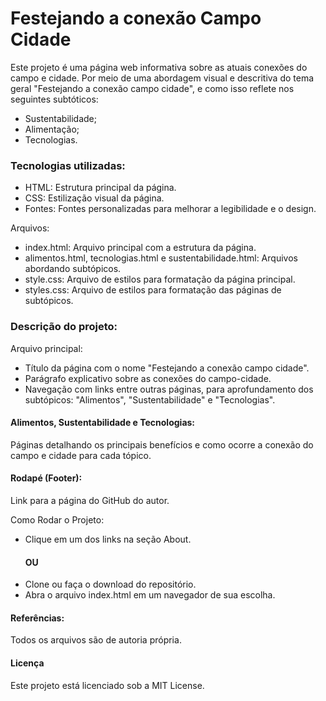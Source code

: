 # Festejando a conexão Campo Cidade
Este projeto é uma página web informativa sobre as atuais conexões do campo e cidade. Por meio de uma abordagem visual e descritiva do tema geral "Festejando a conexão campo cidade", e como isso reflete nos seguintes subtóticos:
* Sustentabilidade;
* Alimentação;
* Tecnologias.

### Tecnologias utilizadas:
* HTML: Estrutura principal da página.
* CSS: Estilização visual da página.
* Fontes: Fontes personalizadas para melhorar a legibilidade e o design.

Arquivos:
* index.html: Arquivo principal com a estrutura da página.
* alimentos.html, tecnologias.html e sustentabilidade.html: Arquivos abordando subtópicos.
* style.css: Arquivo de estilos para formatação da página principal.
* styles.css: Arquivo de estilos para formatação das páginas de subtópicos.

### Descrição do projeto:
Arquivo principal:
* Título da página com o nome "Festejando a conexão campo cidade".
* Parágrafo explicativo sobre as conexões do campo-cidade.
* Navegação com links entre outras páginas, para aprofundamento dos subtópicos: "Alimentos", "Sustentabilidade" e "Tecnologias".

#### Alimentos, Sustentabilidade e Tecnologias: 

Páginas detalhando os principais benefícios e como ocorre a conexão do campo e cidade para cada tópico.

#### Rodapé (Footer):

Link para a página do GitHub do autor.

Como Rodar o Projeto:
* Clique em um dos links na seção About.
  #### OU
* Clone ou faça o download do repositório.
* Abra o arquivo index.html em um navegador de sua escolha.



#### Referências:
Todos os arquivos são de autoria própria.

#### Licença
Este projeto está licenciado sob a MIT License.
